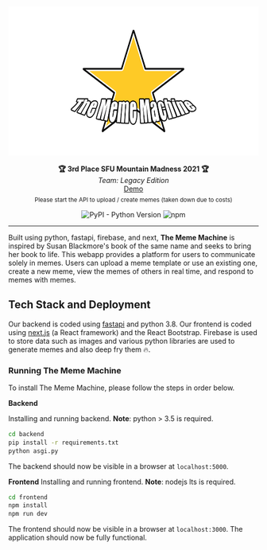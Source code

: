 <p align="center">
  <img src="https://raw.githubusercontent.com/asim-shrestha/mountain-madness-2021/master/frontend/public/hero.png" alt="The Meme Machine" height="300" />
</p>
<p align="center">
  <strong>🏆 3rd Place SFU Mountain Madness 2021 🏆</strong></br>
  <em>Team: Legacy Edition</em></br>
  <a href="https://mountain-madness-2021.vercel.app/" target="_blaank">Demo</a></br>
  <sub>Please start the API to upload / create memes (taken down due to costs)
</p>
<p align="center">
<img alt="PyPI - Python Version" src="https://img.shields.io/pypi/pyversions/fastapi" />
<img alt="npm" src="https://img.shields.io/npm/v/npm" />
</p>

---
Built using python, fastapi, firebase, and next,  **The Meme Machine** is inspired by Susan Blackmore's book of the same name and seeks to bring her book to life. This webapp provides a platform for users to communicate solely in memes. Users can upload a meme template or use an existing one, create a new meme, view the memes of others in real time, and respond to memes with memes.

## Tech Stack and Deployment
Our backend is coded using [fastapi](https://fastapi.tiangolo.com/) and python 3.8. Our frontend is coded 
using [next.js](https://nextjs.org) (a React framework) and the React Bootstrap. Firebase is used to store data such as images and various python libraries are used to generate memes and also deep fry them 🔥.

### Running The Meme Machine
To install The Meme Machine, please follow the steps in order below.

**Backend**

Installing and running backend.  **Note**: python > 3.5 is required. 
```bash 
cd backend
pip install -r requirements.txt
python asgi.py
```
The backend should now be visible in a browser at `localhost:5000`.

**Frontend**
Installing and running frontend.  **Note**: nodejs lts is required.
```bash
cd frontend
npm install
npm run dev
```
The frontend should now be visible in a browser at `localhost:3000`.  The application should now be fully functional.

